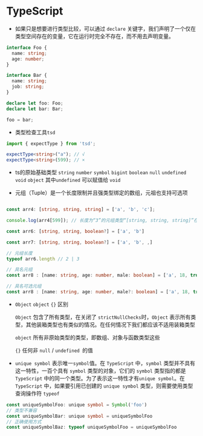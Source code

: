 # TypeScript

+ 如果只是想要进行类型比较，可以通过 `declare` 关键字，我们声明了一个仅在类型空间存在的变量，它在运行时完全不存在，而不用去声明变量。

```typescript
interface Foo {
  name: string;
  age: number;
}

interface Bar {
  name: string;
  job: string;
}

declare let foo: Foo;
declare let bar: Bar;

foo = bar;
```

+ 类型检查工具`tsd`

```typescript
import { expectType } from 'tsd';

expectType<string>("a"); // √
expectType<string>(599); // ×
```

+ ts的原始基础类型 `string` `number` `symbol` `bigint` `boolean` `null` `undefined` `void` `object`  其中`undefined` 可以赋值给 `void`

+ 元组（Tuple）是一个长度限制并且强类型绑定的数组，元祖也支持可选项

```typescript

const arr4: [string, string, string] = ['a', 'b', 'c'];

console.log(arr4[599]); // 长度为“3”的元组类型“[string, string, string]”在索引“599“处没有元素

const arr6: [string, string, boolean?] = ['a', 'b']

const arr7: [string, string, boolean?] = ['a', 'b', ,]

// 元组长度
typeof arr6.length // 2 | 3

// 具名元组
const arr8 : [name: string, age: number, male: boolean] = ['a', 18, true]

// 具名可选元组
const arr8 : [name: string, age: number, male?: boolean] = ['a', 18, true]
```

+ `Object` `object` `{}` 区别

    `Object` 包含了所有类型，在关闭了 `strictNullChecks`时，`Object` 表示所有类型，其他装箱类型也有类似的情况。在任何情况下我们都应该不适用装箱类型

    `object` 所有非原始类型的类型，即数组、对象与函数类型这些

    `{}` 任何非 `null` / `undefined `的值


 + `unique symbol` 表示唯一`symbol`值。在 `TypeScript` 中，`symbol` 类型并不具有这一特性，一百个具有 `symbol` 类型的对象，它们的 `symbol` 类型指的都是 `TypeScript` 中的同一个类型。为了表示这一特性才有`unique symbol`。在 `TypeScript` 中，如果要引用已创建的 `unique symbol` 类型，则需要使用类型查询操作符 `typeof`

```typescript
const uniqueSymbolFoo: unique symbol = Symbol('foo')
// 类型不兼容
const uniqueSymbolBar: unique symbol = uniqueSymbolFoo
// 正确使用方式
const uniqueSymbolBaz: typeof uniqueSymbolFoo = uniqueSymbolFoo

```

